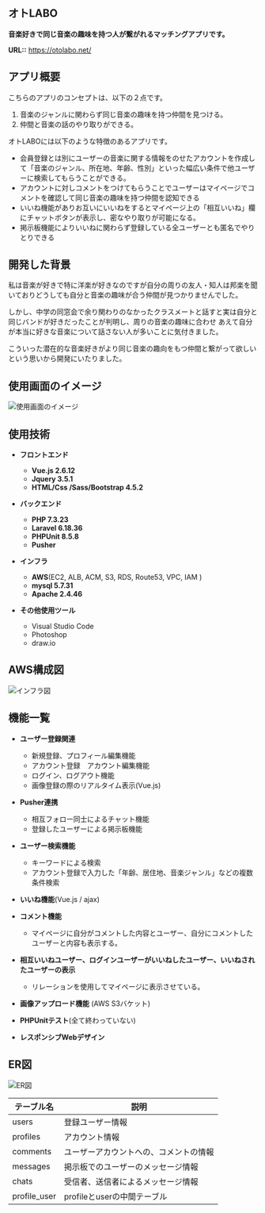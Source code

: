 

## オトLABO

__音楽好きで同じ音楽の趣味を持つ人が繋がれるマッチングアプリです。__

__URL::__ <https://otolabo.net/>

## アプリ概要

こちらのアプリのコンセプトは、以下の２点です。

1. 音楽のジャンルに関わらず同じ音楽の趣味を持つ仲間を見つける。
2. 仲間と音楽の話のやり取りができる。

オトLABOには以下のような特徴のあるアプリです。

* 会員登録とは別にユーザーの音楽に関する情報をのせたアカウントを作成して「音楽のジャンル、所在地、年齢、性別」といった幅広い条件で他ユーザーに検索してもらうことができる。
* アカウントに対しコメントをつけてもらうことでユーザーはマイページでコメントを確認して同じ音楽の趣味を持つ仲間を認知できる
* いいね機能がありお互いにいいねをするとマイページ上の「相互いいね」欄にチャットボタンが表示し、密なやり取りが可能になる。
* 掲示板機能によりいいねに関わらず登録している全ユーザーとも匿名でやりとりできる

## 開発した背景

私は音楽が好きで特に洋楽が好きなのですが自分の周りの友人・知人は邦楽を聞いておりどうしても自分と音楽の趣味が合う仲間が見つかりませんでした。

しかし、中学の同窓会で余り関わりのなかったクラスメートと話すと実は自分と同じバンドが好きだったことが判明し、周りの音楽の趣味に合わせ
あえて自分が本当に好きな音楽について話さない人が多いことに気付きました。

こういった潜在的な音楽好きがより同じ音楽の趣向をもつ仲間と繋がって欲しいという思いから開発にいたりました。

## 使用画面のイメージ

![使用画面のイメージ](https://user-images.githubusercontent.com/69663908/101136061-1440b280-3650-11eb-97bf-c0b0cd002ea3.png)



## 使用技術

* __フロントエンド__
  - __Vue.js 2.6.12__
  - __Jquery 3.5.1__
  - __HTML/Css /Sass/Bootstrap 4.5.2__

* __バックエンド__
  - __PHP 7.3.23__
  - __Laravel 6.18.36__
  - __PHPUnit 8.5.8__
  - __Pusher__

* __インフラ__
  - __AWS__(EC2, ALB, ACM, S3, RDS, Route53, VPC, IAM )
  - __mysql 5.7.31__
  - __Apache 2.4.46__

* __その他使用ツール__
  - Visual Studio Code
  - Photoshop
  - draw.io


## AWS構成図
![インフラ図](https://user-images.githubusercontent.com/69663908/101127195-5b26ac00-3640-11eb-9bf5-90a10cbb7575.png)

## 機能一覧

* __ユーザー登録関連__
  - 新規登録、プロフィール編集機能
  - アカウント登録　アカウント編集機能
  - ログイン、ログアウト機能
  - 画像登録の際のリアルタイム表示(Vue.js)

* __Pusher連携__
  - 相互フォロー同士によるチャット機能
  - 登録したユーザーによる掲示板機能

* __ユーザー検索機能__
  - キーワードによる検索
  - アカウント登録で入力した「年齢、居住地、音楽ジャンル」などの複数条件検索

* __いいね機能__(Vue.js / ajax)

* __コメント機能__
  - マイページに自分がコメントした内容とユーザー、自分にコメントしたユーザーと内容も表示する。

* __相互いいねユーザー、ログインユーザーがいいねしたユーザー、いいねされたユーザーの表示__
  - リレーションを使用してマイページに表示させている。

* __画像アップロード機能__ (AWS S3バケット)

* __PHPUnitテスト__(全て終わっていない)

* __レスポンシブWebデザイン__
  
## ER図
![ER図](https://user-images.githubusercontent.com/69663908/101127464-fae43a00-3640-11eb-9d2a-c323913261d6.png)



  <table class="table">
  <thead>
    <tr>
      <th>テーブル名</th>
      <th>説明</th>
    </tr>
  </thead>
  <tbody>
    <tr class="table-active">
      <td>users</td>
      <td>登録ユーザー情報</td>
    </tr>
    <tr>
      <td>profiles</td>
      <td>アカウント情報</td>
    </tr>
    <tr>
      <td>comments</td>
      <td>ユーザーアカウントへの、コメントの情報</td>
    </tr>
    <tr>
      <td>messages</td>
      <td>掲示板でのユーザーのメッセージ情報</td>
    </tr>
    <tr>
      <td>chats</td>
      <td>受信者、送信者によるメッセージ情報</td>
    </tr>
    <tr>
      <td>profile_user</td>
       <td>profileとuserの中間テーブル</td>
    </tr>
  </tbody>
</table>